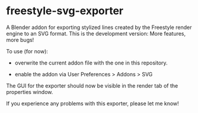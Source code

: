 freestyle-svg-exporter
======================

A Blender addon for exporting stylized lines created by the Freestyle render engine to an SVG format. 
This is the development version: More features, more bugs!

To use (for now):
- overwrite the current addon file with the one in this repository. 

- enable the addon via User Preferences > Addons > SVG

The GUI for the exporter should now be visible in the render tab of the properties window.


If you experience any problems with this exporter, please let me know!

